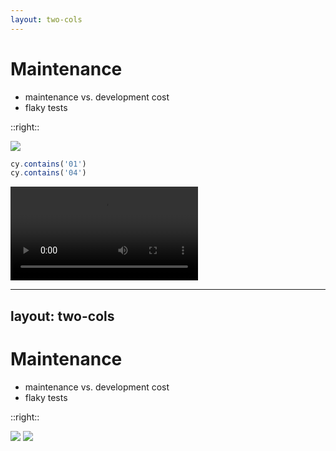 ```yaml
---
layout: two-cols
---
```


# Maintenance

- maintenance vs. development cost
- flaky tests

::right::
<div class="absolute top-45 right-20 w-100" at="0" v-click.hide='1'>
<img src="/images/speed_improvement.png"/>
</div>

<div class="absolute top-30 right-20 w-100" v-click at="1">

```js
cy.contains('01')
cy.contains('04')
```

<video src="/images/stopwatch.mov" autoplay loop class="h-[80%] m-auto" />

</div>

<style>
.slidev-layout li {
  font-size: 1.7rem;
}
.slidev-layout ul {
  padding-top: 100px;
}
.two-columns {
  gap: 1rem;
  grid-template-columns: 9fr 10fr !important;
}
</style>

<!--
- as your project grows, it is important to think about the cost of maintenance that you are introducing with every new test
- this graph may not look like this for you today, but it can very well look like that later and driving down that debugging and maintenance time is going to be important
- that’s why today we are talking about readability, and not about which framework runs the fastest on CI

- but when we talk about testing and test code, we cannot really skip talking about the application under test
- all that we said today might be useful, but as you scale up, you are still going to be hitting some flaky tests - and they are going to add to your debugging time and to your testing time

- for those situations, you need to make sure that you have a proper insight into how your test ran and what it actually did
- so it’s good to make a stop and talk about what flakiness actually is and I want to demonstrate that with the following example [click]

- even though we are not checking every number, the test passes
- this demonstrates the interaction between the test script and the application under test
- flakiness is essentially a disconnect or a de-sync between the test script and application under test
- whenever flakiness occurs, it usually happens inbetween commands, so debugging a test flake, is mostly looking at the application and getting a good understanding of what is happening inside

- that’s why I have been talking to testers about getting more technical and getting a better understanding of the application code as it is crucial when debugging
- and will drive that debugging time down
-->

---
layout: two-cols
---

# Maintenance

- maintenance vs. development cost
- flaky tests

::right::
<div class="absolute top-30 right-20 w-100">
 <img src="/images/test_replay.png"/>
 <img src="/images/dashboard.png" class="pt-5" />
</div>

<style>
.slidev-layout li {
  font-size: 1.7rem;
}
.slidev-layout ul {
  padding-top: 100px;
}
.two-columns {
  gap: 1rem;
  grid-template-columns: 9fr 10fr !important;
}
</style>